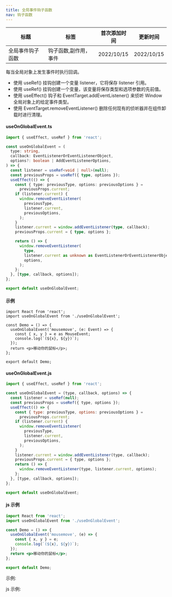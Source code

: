 ```yaml
---
title: 全局事件钩子函数
nav: 钩子函数
---
```


| 标题             | 标签                  | 首次添加时间 | 更新时间   |
| ---------------- | --------------------- | ------------ | ---------- |
| 全局事件钩子函数 | 钩子函数,副作用，事件 | 2022/10/15   | 2022/10/15 |

每当全局对象上发生事件时执行回调。

- 使用 useRef() 挂钩创建一个变量 listener，它将保存 listener 引用。
- 使用 useRef() 挂钩创建一个变量，该变量将保存类型和选项参数的先前值。
- 使用 useEffect() 钩子和 EventTarget.addEventListener() 来侦听 Window 全局对象上的给定事件类型。
- 使用 EventTarget.removeEventListener() 删除任何现有的侦听器并在组件卸载时进行清理。

#### useOnGlobalEvent.ts

```ts
import { useEffect, useRef } from 'react';

const useOnGlobalEvent = (
  type: string,
  callback: EventListenerOrEventListenerObject,
  options?: boolean | AddEventListenerOptions,
) => {
  const listener = useRef<void | null>(null);
  const previousProps = useRef({ type, options });
  useEffect(() => {
    const { type: previousType, options: previousOptions } =
      previousProps.current;
    if (listener.current) {
      window.removeEventListener(
        previousType,
        listener.current,
        previousOptions,
      );
    }
    listener.current = window.addEventListener(type, callback);
    previousProps.current = { type, options };

    return () => {
      window.removeEventListener(
        type,
        listener.current as unknown as EventListenerOrEventListenerObject,
        options,
      );
    };
  }, [type, callback, options]);
};

export default useOnGlobalEvent;
```

#### 示例

```tsx | pure
import React from 'react';
import useOnGlobalEvent from './useOnGlobalEvent';

const Demo = () => {
  useOnGlobalEvent('mousemove', (e: Event) => {
    const { x, y } = e as MouseEvent;
    console.log(`(${x}, ${y})`);
  });
  return <p>移动你的鼠标</p>;
};

export default Demo;
```

#### useOnGlobalEvent.js

```js
import { useEffect, useRef } from 'react';

const useOnGlobalEvent = (type, callback, options) => {
  const listener = useRef(null);
  const previousProps = useRef({ type, options });
  useEffect(() => {
    const { type: previousType, options: previousOptions } =
      previousProps.current;
    if (listener.current) {
      window.removeEventListener(
        previousType,
        listener.current,
        previousOptions,
      );
    }
    listener.current = window.addEventListener(type, callback);
    previousProps.current = { type, options };
    return () => {
      window.removeEventListener(type, listener.current, options);
    };
  }, [type, callback, options]);
};

export default useOnGlobalEvent;
```

#### js 示例

```jsx | pure
import React from 'react';
import useOnGlobalEvent from './useOnGlobalEvent';

const Demo = () => {
  useOnGlobalEvent('mousemove', (e) => {
    const { x, y } = e;
    console.log(`(${x}, ${y})`);
  });
  return <p>移动你的鼠标</p>;
};

export default Demo;
```

示例:

<code src="./Demo.zh-CN.tsx" id="globalEventTsDemoZH"></code>

js 示例:

<code src="./js/Demo.zh-CN.jsx" id="globalEventJsDemoZH"></code>
